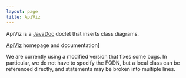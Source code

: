 ```yaml
---
layout: page
title: ApiViz
---
```


ApiViz is a [JavaDoc](/javadoc) doclet that inserts class diagrams.

[ApiViz](http://code.google.com/p/apiviz/) homepage and documentation\]

We are currently using a modified version that fixes some bugs. In particular, we do not have to specify the FQDN, but a local class can be referenced directly, and statements may be broken into multiple lines.
